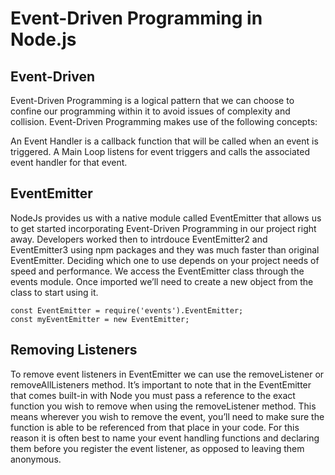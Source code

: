 # Event-Driven Programming in Node.js
## Event-Driven
Event-Driven Programming is a logical pattern that we can choose 
to confine our programming within it to avoid issues of complexity and collision. Event-Driven Programming makes use of the following concepts:

An Event Handler is a callback function that will be called when an event is triggered.
A Main Loop listens for event triggers and calls the associated event handler for that event.

## EventEmitter
NodeJs provides us with a native module called EventEmitter that allows us to get started incorporating Event-Driven Programming in our project right away. Developers worked then to intrdouce EventEmitter2 and EventEmitter3 using npm packages and they was much faster than original EventEmitter. Deciding which one to use depends on your project needs of speed and performance. We access the EventEmitter class through the events module. Once imported we’ll need to create a new object from the class to start using it.

`const EventEmitter = require('events').EventEmitter;`  
`const myEventEmitter = new EventEmitter;`  

## Removing Listeners
To remove event listeners in EventEmitter we can use the removeListener or removeAllListeners method. It’s important to note that in the EventEmitter that comes built-in with Node you must pass a reference to the exact function you wish to remove when using the removeListener method. This means wherever you wish to remove the event, you’ll need to make sure the function is able to be referenced from that place in your code. For this reason it is often best to name your event handling functions and declaring them before you register the event listener, as opposed to leaving them anonymous.




